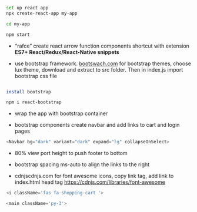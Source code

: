 ```bash
set up react app
npx create-react-app my-app

cd my-app

npm start
```

- “rafce” create react arrow function components shortcut with extension **ES7+ React/Redux/React-Native snippets**

- use bootstrap framework. [bootswach.com](https://bootswatch.com/) for bootstrap themes, choose lux theme, download and extract to src folder. Then in index.js import bootstrap css file

```bash

install bootstrap

npm i react-bootstrap
```

- wrap the app with bootstrap container

* bootstrap components create navbar and add links to cart and login pages

```javascript
<Navbar bg="dark" variant="dark" expand="lg" collapseOnSelect>
```

- 80% view port height to push footer to bottom

* bootstrap spacing ms-auto to align the links to the right

* cdnjscdnjs.com for font awesome icons, copy link tag, add link to index.html head tag https://cdnjs.com/libraries/font-awesome

```javascript
<i className='fas fa-shopping-cart '>

<main className='py-3'>
```
